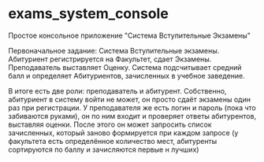 # exams_system_console
Простое консольное приложение "Система Вступительные Экзамены"

Первоначальное задание:
Система Вступительные экзамены. Абитуриент регистрируется на Факультет, сдает Экзамены. Преподаватель выставляет Оценку. Система подсчитывает средний балл и определяет Абитуриентов, зачисленных в учебное заведение.

В итоге есть две роли: преподаватель и абитурент. Собственно, абитуриент в систему войти не может, он просто сдаёт экзамены один раз при регистрации. У преподавателя же есть логин и пароль (пока что забиваются руками), он по ним входит и проверяет ответы абитурентов, выставляя оценки. После этого он может запросить список зачисленных, который заново формируется при каждом запросе (у факультета есть определённое количество мест, абитуренты сортируются по баллу и зачисляются первые н лучших)
